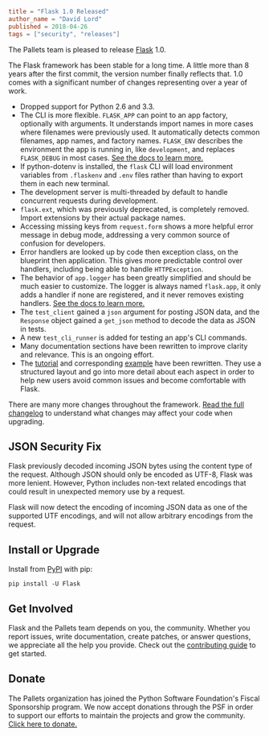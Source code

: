 ~~~~toml
title = "Flask 1.0 Released"
author_name = "David Lord"
published = 2018-04-26
tags = ["security", "releases"]
~~~~

The Pallets team is pleased to release [Flask](https://flask.palletsprojects.com) 1.0.

The Flask framework has been stable for a long time. A little more than 8 years after
the first commit, the version number finally reflects that. 1.0 comes with a significant
number of changes representing over a year of work.

* Dropped support for Python 2.6 and 3.3.
* The CLI is more flexible. ``FLASK_APP`` can point to an app factory, optionally with
  arguments. It understands import names in more cases where filenames were previously
  used. It automatically detects common filenames, app names, and factory
  names. ``FLASK_ENV`` describes the environment the app is running in,
  like ``development``, and replaces ``FLASK_DEBUG`` in most
  cases. [See the docs to learn more.](https://flask.palletsprojects.com/page/cli/)
* If python-dotenv is installed, the ``flask`` CLI will load environment variables
  from ``.flaskenv`` and ``.env`` files rather than having to export them in each new
  terminal.
* The development server is multi-threaded by default to handle concurrent requests
  during development.
* ``flask.ext``, which was previously deprecated, is completely removed. Import
  extensions by their actual package names.
* Accessing missing keys from ``request.form`` shows a more helpful error message in
  debug mode, addressing a very common source of confusion for developers.
* Error handlers are looked up by code then exception class, on the blueprint then
  application. This gives more predictable control over handlers, including being able
  to handle ``HTTPException``.
* The behavior of ``app.logger`` has been greatly simplified and should be much easier
  to customize. The logger is always named ``flask.app``, it only adds a handler if none
  are registered, and it never removes existing
  handlers. [See the docs to learn more.](https://flask.palletsprojects.com/page/logging/)
* The ``test_client`` gained a ``json`` argument for posting JSON data, and
  the ``Response`` object gained a ``get_json`` method to decode the data as JSON in
  tests.
* A new ``test_cli_runner`` is added for testing an app's CLI commands.
* Many documentation sections have been rewritten to improve clarity and relevance. This
  is an ongoing effort.
* The [tutorial](https://flask.palletsprojects.com/page/tutorial/) and
  corresponding [example](https://github.com/pallets/flask/tree/1.0/examples/tutorial)
  have been rewritten. They use a structured layout and go into more detail about each
  aspect in order to help new users avoid common issues and become comfortable with
  Flask.

There are many more changes throughout the
framework. [Read the full changelog](https://flask.palletsprojects.com/page/changes/) to
understand what changes may affect your code when upgrading.

## JSON Security Fix

Flask previously decoded incoming JSON bytes using the content type of the request.
Although JSON should only be encoded as UTF-8, Flask was more lenient. However, Python
includes non-text related encodings that could result in unexpected memory use by a
request.

Flask will now detect the encoding of incoming JSON data as one of the supported UTF
encodings, and will not allow arbitrary encodings from the request.

## Install or Upgrade

Install from [PyPI](https://pypi.org/project/Flask/) with pip:

    pip install -U Flask

## Get Involved

Flask and the Pallets team depends on you, the community. Whether you report issues,
write documentation, create patches, or answer questions, we appreciate all the help you
provide. Check out
the [contributing guide](https://github.com/pallets/flask/blob/main/CONTRIBUTING.rst) to
get started.

## Donate

The Pallets organization has joined the Python Software Foundation's Fiscal Sponsorship
program. We now accept donations through the PSF in order to support our efforts to
maintain the projects and grow the community. [Click here to donate.](../donate.md)
